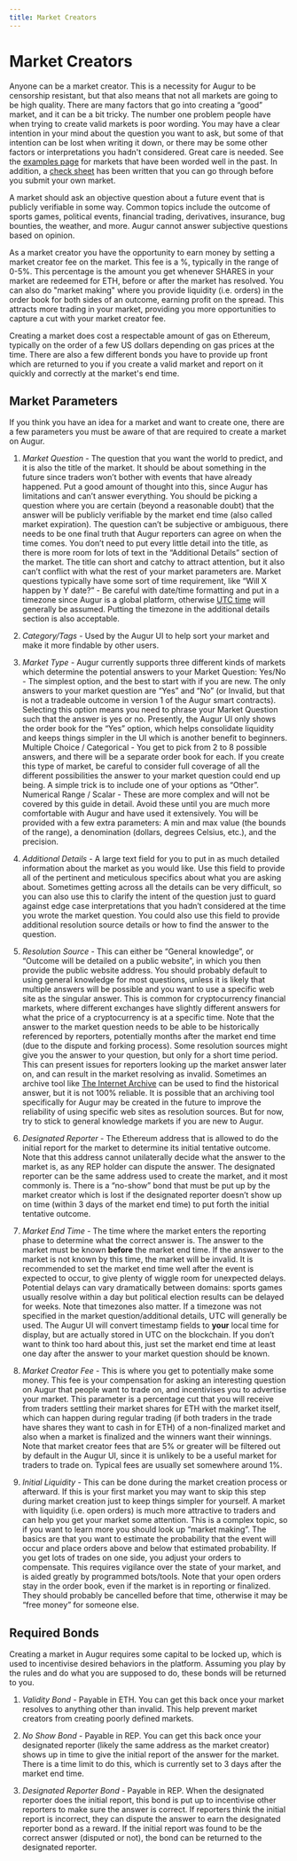 ```yaml
---
title: Market Creators
---
```

# Market Creators

Anyone can be a market creator. This is a necessity for Augur to be censorship resistant, but that also means that not all markets are going to be high quality. There are many factors that go into creating a “good” market, and it can be a bit tricky. The number one problem people have when trying to create valid markets is poor wording. You may have a clear intention in your mind about the question you want to ask, but some of that intention can be lost when writing it down, or there may be some other factors or interpretations you hadn't considered. Great care is needed. See the [examples page](https://augur.guide/2-market-creators/examples.html) for markets that have been worded well in the past. In addition, a [check sheet](https://augur.guide/2-market-creators/checksheet.html) has been written that you can go through before you submit your own market.

A market should ask an objective question about a future event that is publicly verifiable in some way. Common topics include the outcome of sports games, political events, financial trading, derivatives, insurance, bug bounties, the weather, and more. Augur cannot answer subjective questions based on opinion.

As a market creator you have the opportunity to earn money by setting a market creator fee on the market. This fee is a %, typically in the range of 0-5%. This percentage is the amount you get whenever SHARES in your market are redeemed for ETH, before or after the market has resolved. You can also do "market making" where you provide liquidity (i.e. orders) in the order book for both sides of an outcome, earning profit on the spread. This attracts more trading in your market, providing you more opportunities to capture a cut with your market creator fee.

Creating a market does cost a respectable amount of gas on Ethereum, typically on the order of a few US dollars depending on gas prices at the time. There are also a few different bonds you have to provide up front which are returned to you if you create a valid market and report on it quickly and correctly at the market's end time.

## Market Parameters

If you think you have an idea for a market and want to create one, there are a few parameters you must be aware of that are required to create a market on Augur. 

1. _Market Question_ - The question that you want the world to predict, and it is also the title of the market. It should be about something in the future since traders won’t bother with events that have already happened. Put a good amount of thought into this, since Augur has limitations and can’t answer everything. You should be picking a question where you are certain (beyond a reasonable doubt) that the answer will be publicly verifiable by the market end time (also called market expiration). The question can’t be subjective or ambiguous, there needs to be one final truth that Augur reporters can agree on when the time comes. You don’t need to put every little detail into the title, as there is more room for lots of text in the “Additional Details” section of the market. The title can short and catchy to attract attention, but it also can’t conflict with what the rest of your market parameters are. Market questions typically have some sort of time requirement, like “Will X happen by Y date?” - Be careful with date/time formatting and put in a timezone since Augur is a global platform, otherwise [UTC time](https://en.wikipedia.org/wiki/Coordinated_Universal_Time) will generally be assumed. Putting the timezone in the additional details section is also acceptable.

2. _Category/Tags_ - Used by the Augur UI to help sort your market and make it more findable by other users. 

3. _Market Type_ - Augur currently supports three different kinds of markets which determine the potential answers to your Market Question: 
Yes/No - The simplest option, and the best to start with if you are new. The only answers to your market question are “Yes” and “No” (or Invalid, but that is not a tradeable outcome in version 1 of the Augur smart contracts). Selecting this option means you need to phrase your Market Question such that the answer is yes or no. Presently, the Augur UI only shows the order book for the “Yes” option, which helps consolidate liquidity and keeps things simpler in the UI which is another benefit to beginners.
Multiple Choice / Categorical - You get to pick from 2 to 8 possible answers, and there will be a separate order book for each. If you create this type of market, be careful to consider full coverage of all the different possibilities the answer to your market question could end up being. A simple trick is to include one of your options as “Other”.
Numerical Range / Scalar - These are more complex and will not be covered by this guide in detail. Avoid these until you are much more comfortable with Augur and have used it extensively. You will be provided with a few extra parameters: A min and max value (the bounds of the range), a denomination (dollars, degrees Celsius, etc.), and the precision.

4. _Additional Details_ - A large text field for you to put in as much detailed information about the market as you would like. Use this field to provide all of the pertinent and meticulous specifics about what you are asking about. Sometimes getting across all the details can be very difficult, so you can also use this to clarify the intent of the question just to guard against edge case interpretations that you hadn’t considered at the time you wrote the market question. You could also use this field to provide additional resolution source details or how to find the answer to the question.

5. _Resolution Source_ - This can either be “General knowledge”, or “Outcome will be detailed on a public website”, in which you then provide the public website address. You should probably default to using general knowledge for most questions, unless it is likely that multiple answers will be possible and you want to use a specific web site as the singular answer. This is common for cryptocurrency financial markets, where different exchanges have slightly different answers for what the price of a cryptocurrency is at a specific time. Note that the answer to the market question needs to be able to be historically referenced by reporters, potentially months after the market end time (due to the dispute and forking process). Some resolution sources might give you the answer to your question, but only for a short time period. This can present issues for reporters looking up the market answer later on, and can result in the market resolving as invalid. Sometimes an archive tool like [The Internet Archive](web.archive.org) can be used to find the historical answer, but it is not 100% reliable. It is possible that an archiving tool specifically for Augur may be created in the future to improve the reliability of using specific web sites as resolution sources. But for now, try to stick to general knowledge markets if you are new to Augur.

6. _Designated Reporter_ - The Ethereum address that is allowed to do the initial report for the market to determine its initial tentative outcome. Note that this address cannot unilaterally decide what the answer to the market is, as any REP holder can dispute the answer. The designated reporter can be the same address used to create the market, and it most commonly is. There is a “no-show” bond that must be put up by the market creator which is lost if the designated reporter doesn’t show up on time (within 3 days of the market end time) to put forth the initial tentative outcome.

7. _Market End Time_ - The time where the market enters the reporting phase to determine what the correct answer is. The answer to the market must be known **before** the market end time. If the answer to the market is not known by this time, the market will be invalid. It is recommended to set the market end time well after the event is expected to occur, to give plenty of wiggle room for unexpected delays. Potential delays can vary dramatically between domains: sports games usually resolve within a day but political election results can be delayed for weeks. Note that timezones also matter. If a timezone was not specified in the market question/additional details, UTC will generally be used. The Augur UI will convert timestamp fields to **your** local time for display, but are actually stored in UTC on the blockchain. If you don’t want to think too hard about this, just set the market end time at least one day after the answer to your market question should be known.

8. _Market Creator Fee_ - This is where you get to potentially make some money. This fee is your compensation for asking an interesting question on Augur that people want to trade on, and incentivises you to advertise your market. This parameter is a percentage cut that you will receive from traders settling their market shares for ETH  <!-- V1 --> with the market itself, which can happen during regular trading (if both traders in the trade have shares they want to cash in for ETH) of a non-finalized market and also when a market is finalized and the winners want their winnings. Note that market creator fees that are 5% or greater will be filtered out by default in the Augur UI, since it is unlikely to be a useful market for traders to trade on. Typical fees are usually set somewhere around 1%.

9. _Initial Liquidity_ - This can be done during the market creation process or afterward. If this is your first market you may want to skip this step during market creation just to keep things simpler for yourself. A market with liquidity (i.e. open orders) is much more attractive to traders and can help you get your market some attention. This is a complex topic, so if you want to learn more you should look up “market making”. The basics are that you want to estimate the probability that the event will occur and place orders above and below that estimated probability. If you get lots of trades on one side, you adjust your orders to compensate. This requires vigilance over the state of your market, and is aided greatly by programmed bots/tools. Note that your open orders stay in the order book, even if the market is in reporting or finalized. They should probably be cancelled before that time, otherwise it may be “free money” for someone else.

## Required Bonds

<!-- V1 -->

Creating a market in Augur requires some capital to be locked up, which is used to incentivise desired behaviors in the platform. Assuming you play by the rules and do what you are supposed to do, these bonds will be returned to you.

1. _Validity Bond_ - Payable in ETH. You can get this back once your market resolves to anything other than invalid. This help prevent market creators from creating poorly defined markets.

2. _No Show Bond_ - Payable in REP. You can get this back once your designated reporter (likely the same address as the market creator) shows up in time to give the initial report of the answer for the market. There is a time limit to do this, which is currently set to 3 days after the market end time.

3. _Designated Reporter Bond_ - Payable in REP. When the designated reporter does the initial report, this bond is put up to incentivise other reporters to make sure the answer is correct. If reporters think the initial report is incorrect, they can dispute the answer to earn the designated reporter bond as a reward. If the initial report was found to be the correct answer (disputed or not), the bond can be returned to the designated reporter.
